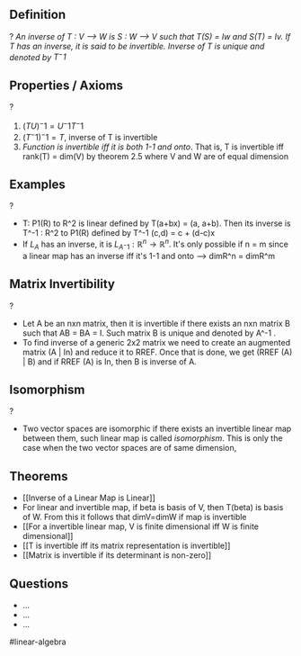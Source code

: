 
## Definition
?
*An inverse of T : V --> W is S : W --> V such that T(S) = Iw and S(T) = Iv. If T has an inverse, it is said to be invertible. Inverse of T is unique and denoted by $T^-1$*

## Properties / Axioms
?
1. $(TU)^-1=U^-1T^-1$
2. $(T^-1)^-1= T$, inverse of T is invertible
3. *Function is invertible iff it is both 1-1 and onto*. That is, T is invertible iff rank(T) = dim(V) by theorem 2.5 where V and W are of equal dimension
<!--SR:!2025-08-30,3,250-->

## Examples
?
- T: P1(R) to R^2 is linear defined by T(a+bx) = (a, a+b). Then its inverse is T^-1 : R^2 to P1(R) defined by T^-1 (c,d) = c + (d-c)x
- If $L_{A}$ has an inverse, it is $L_{A^-1}: \mathbb{R}^n \to \mathbb{R}^n$. It's only possible if n = m since a linear map has an inverse iff it's 1-1 and onto --> dimR^n = dimR^m 

## Matrix Invertibility
?
- Let A be an nxn matrix, then it is invertible if there exists an nxn matrix B such that AB = BA = I. Such matrix B is unique and denoted by A^-1
.
- To find inverse of a generic 2x2 matrix we need to create an augmented matrix (A | In) and reduce it to RREF. Once that is done, we get (RREF (A) | B) and if RREF (A) is In, then B is inverse of A.
<!--SR:!2025-08-28,1,230-->


## Isomorphism
?
- Two vector spaces are isomorphic if there exists an invertible linear map between them, such linear map is called *isomorphism*. This is only the case when the two vector spaces are of same dimension,


## Theorems
- [[Inverse of a Linear Map is Linear]]
- For linear and invertible map, if beta is basis of V, then T(beta) is basis of W. From this it follows that dimV=dimW if map is invertible
- [[For a invertible linear map, V is finite dimensional iff W is finite dimensional]]
- [[T is invertible iff its matrix representation is invertible]]
- [[Matrix is invertible if its determinant is non-zero]]

## Questions
- ...
- ...
- ...



#linear-algebra
